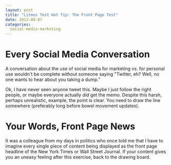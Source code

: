 ```yaml
---
layout: post
title: "Litmus Test Hot Tip: The Front Page Test"
date: 2013-08-07
categories:
  social-media-marketing
---
```


<h1>Every Social Media Conversation</h1>
A conversation about the use of social media for marketing vs. for personal use wouldn't be complete without someone saying "Twitter, eh? Well, no one wants to hear about you taking a dump." 

Ok, I have never seen anyone tweet this. Maybe I just follow the right people, or maybe everyone actually <em>did</em> get the memo. Despite this harsh, perhaps unrealistic, example, the point is clear. You need to draw the line somewhere (preferably long before bowel movement updates).

<h1>Your Words, Front Page News</h1>

It was a colleague from my days in politics who once told me that I have to imagine every single piece of content being displayed as the front page headline of the New York Times or Wall Street Journal. If your content gives you an uneasy feeling after this exercise, back to the drawing board.
